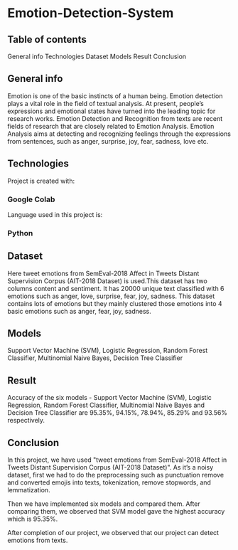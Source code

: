 # Emotion-Detection-System
## Table of contents
General info
Technologies
Dataset
Models
Result
Conclusion
## General info
Emotion is one of the basic instincts of a human being. Emotion detection plays a vital role in the field of textual analysis. At present, people’s expressions and emotional states have turned into the leading topic for research works. Emotion Detection and Recognition from texts are recent fields of research that are closely related to Emotion Analysis. Emotion Analysis aims at detecting and recognizing feelings through the expressions from sentences, such as anger, surprise, joy, fear, sadness, love etc.

## Technologies
Project is created with:
### Google Colab
Language used in this project is:
### Python

## Dataset
Here tweet emotions from SemEval-2018 Affect in Tweets Distant Supervision Corpus (AIT-2018 Dataset) is used.This dataset has two columns content and sentiment. It has 20000 unique text classified with 6 emotions such as anger, love, surprise, fear, joy, sadness. This dataset contains lots of emotions but they mainly clustered those emotions into 4 basic emotions such as anger, fear, joy, sadness.

## Models
Support Vector Machine (SVM), 
Logistic Regression,
Random Forest Classifier,
Multinomial Naive Bayes,
Decision Tree Classifier

## Result
Accuracy of the six models - Support Vector Machine (SVM), Logistic Regression, Random Forest Classifier, Multinomial Naive Bayes and Decision Tree Classifier are 95.35%, 94.15%, 78.94%, 85.29% and 93.56% respectively.

## Conclusion
In this project, we have used "tweet emotions from SemEval-2018 Affect in Tweets Distant Supervision Corpus (AIT-2018 Dataset)". As it’s a noisy dataset, first we had to do the preprocessing such as punctuation remove and converted emojis into texts, tokenization, remove stopwords, and lemmatization.

Then we have implemented six models and compared them. After comparing them, we observed that SVM model gave the highest accuracy which is 95.35%.

After completion of our project, we observed that our project can detect emotions from texts.
